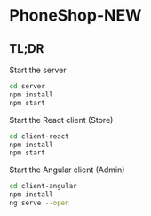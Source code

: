 # PhoneShop-NEW

## TL;DR

Start the server

```bash
cd server
npm install
npm start
```

Start the React client (Store)

```bash
cd client-react
npm install
npm start
```

Start the Angular client (Admin)

```bash
cd client-angular
npm install
ng serve --open
```